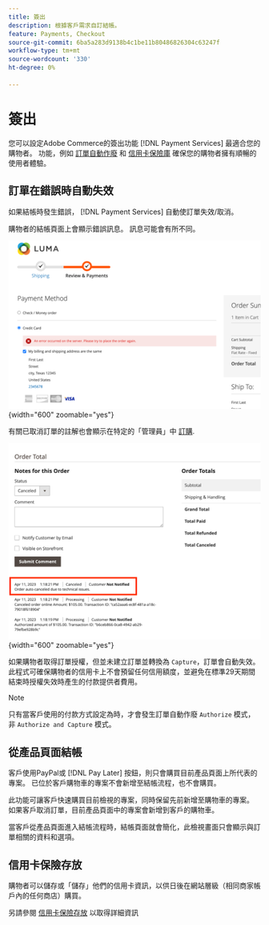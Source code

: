 ```yaml
---
title: 簽出
description: 根據客戶需求自訂結帳。
feature: Payments, Checkout
source-git-commit: 6ba5a283d9138b4c1be11b80486826304c63247f
workflow-type: tm+mt
source-wordcount: '330'
ht-degree: 0%

---
```



# 簽出

您可以設定Adobe Commerce的簽出功能 [!DNL Payment Services] 最適合您的購物者。 功能，例如 [訂單自動作廢](#order-auto-voided-if-error) 和 [信用卡保險庫](#credit-card-vaulting) 確保您的購物者擁有順暢的使用者體驗。

## 訂單在錯誤時自動失效

如果結帳時發生錯誤， [!DNL Payment Services] 自動使訂單失效/取消。

購物者的結帳頁面上會顯示錯誤訊息。 訊息可能會有所不同。

![檢查時發生錯誤](assets/user-checkout-error.png "取出時發生錯誤"){width="600" zoomable="yes"}

有關已取消訂單的註解也會顯示在特定的「管理員」中 [訂購](https://experienceleague.adobe.com/docs/commerce-admin/stores-sales/order-management/orders/orders.html?lang=en).

![已取消訂單管理員中的訂單評論](assets/admin-checkout-error.png "已取消訂單管理員中的訂單評論"){width="600" zoomable="yes"}

如果購物者取得訂單授權，但並未建立訂單並轉換為 `Capture`，訂單會自動失效。 此程式可確保購物者的信用卡上不會預留任何信用額度，並避免在標準29天期間結束時授權失效時產生的付款提供者費用。

>[!NOTE]
>
>只有當客戶使用的付款方式設定為時，才會發生訂單自動作廢 `Authorize` 模式，非 `Authorize and Capture` 模式。

## 從產品頁面結帳

客戶使用PayPal或 [!DNL Pay Later] 按鈕，則只會購買目前產品頁面上所代表的專案。 已位於客戶購物車的專案不會新增至結帳流程，也不會購買。

此功能可讓客戶快速購買目前檢視的專案，同時保留先前新增至購物車的專案。
如果客戶取消訂單，目前產品頁面中的專案會新增到客戶的購物車。

當客戶從產品頁面進入結帳流程時，結帳頁面就會簡化，此檢視畫面只會顯示與訂單相關的資料和選項。

## 信用卡保險存放

購物者可以儲存或「儲存」他們的信用卡資訊，以供日後在網站層級（相同商家帳戶內的任何商店）購買。

另請參閱 [信用卡保險存放](vaulting.md) 以取得詳細資訊
